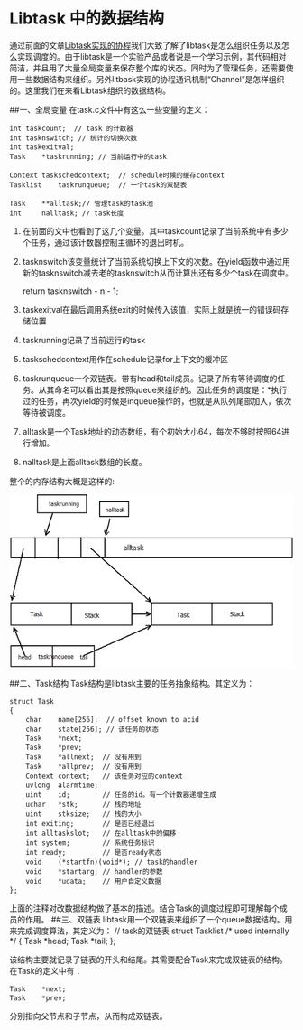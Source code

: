 # Libtask 中的数据结构
通过前面的文章[Libtask实现的协程]()我们大致了解了libtask是怎么组织任务以及怎么实现调度的。由于libtask是一个实验产品或者说是一个学习示例，其代码相对简洁，并且用了大量全局变量来保存整个库的状态。同时为了管理任务，还需要使用一些数据结构来组织。另外litbask实现的协程通讯机制“Channel”是怎样组织的。这里我们在来看Libtask组织的数据结构。

##一、全局变量
在task.c文件中有这么一些变量的定义：

    int	taskcount;  // task 的计数器
    int	tasknswitch; // 统计的切换次数
    int	taskexitval;
    Task	*taskrunning; // 当前运行中的task
    
    Context	taskschedcontext;  // schedule时候的缓存context
    Tasklist	taskrunqueue;  // 一个task的双链表
    
    Task	**alltask;// 管理task的task池
    int		nalltask; // task长度
    
1. 在前面的文中也看到了这几个变量。其中taskcount记录了当前系统中有多少个任务，通过该计数器控制主循环的退出时机。
2. tasknswitch该变量统计了当前系统切换上下文的次数。在yield函数中通过用新的tasknswitch减去老的tasknswitch从而计算出还有多少个task在调度中。

    return tasknswitch - n - 1;
3. taskexitval在最后调用系统exit的时候传入该值，实际上就是统一的错误码存储位置
4. taskrunning记录了当前运行的task
5. taskschedcontext用作在schedule记录for上下文的缓冲区
6. taskrunqueue一个双链表。带有head和tail成员。记录了所有等待调度的任务。从其命名可以看出其是按照queue来组织的。因此任务的调度是：*执行过的任务，再次yield的时候是inqueue操作的，也就是从队列尾部加入，依次等待被调度。
7. alltask是一个Task地址的动态数组，有个初始大小64，每次不够时按照64进行增加。
8. nalltask是上面alltask数组的长度。

整个的内存结构大概是这样的:


![内存结构图](./内存结构图.png)

##二、Task结构
Task结构是libtask主要的任务抽象结构。其定义为：

    struct Task
    {
    	char	name[256];	// offset known to acid
    	char	state[256]; // 该任务的状态
    	Task	*next;   
    	Task	*prev;
    	Task	*allnext;  // 没有用到
    	Task	*allprev;  // 没有用到
    	Context	context;   // 该任务对应的context
    	uvlong	alarmtime;
    	uint	id;        // 任务的id。有一个计数器递增生成
    	uchar	*stk;      // 栈的地址
    	uint	stksize;   // 栈的大小
    	int	exiting;       // 是否已经退出
    	int	alltaskslot;   // 在alltask中的偏移
    	int	system;        // 系统任务标识
    	int	ready;         // 是否ready状态
    	void	(*startfn)(void*); // task的handler
    	void	*startarg; // handler的参数
    	void	*udata;    // 用户自定义数据
    };

上面的注释对改数据结构做了基本的描述。结合Task的调度过程即可理解每个成员的作用。
##三、双链表
libtask用一个双链表来组织了一个queue数据结构。用来完成调度算法，其定义为：
    // task的双链表
    struct Tasklist	/* used internally */ 
    {
    	Task	*head;
    	Task	*tail;
    };
    
该结构主要就记录了链表的开头和结尾。其需要配合Task来完成双链表的结构。在Task的定义中有：

    Task	*next;
	Task	*prev;
	
分别指向父节点和子节点，从而构成双链表。